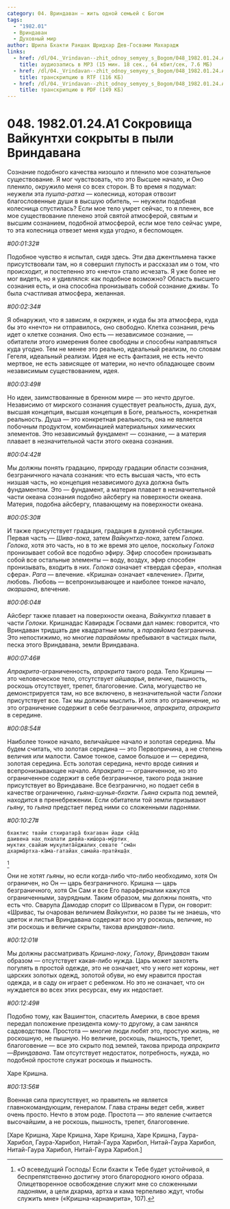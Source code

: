 ```yaml
---
category: 04. Вриндаван — жить одной семьей с Богом
tags:
  - "1982.01"
  - Вриндаван
  - Духовный мир
author: Шрила Бхакти Ракшак Шридхар Дев-Госвами Махарадж
links:
  - href: /dl/04._Vrindavan--zhit_odnoy_semyey_s_Bogom/048_1982.01.24.A1_SridharMj_Sokroviwe_Vaykunthi_sokryty_v_pyli_Vrindavana.mp3
    title: аудиозапись в MP3 (15 мин. 18 сек., 64 кбит/сек, 7.6 МБ)
  - href: /dl/04._Vrindavan--zhit_odnoy_semyey_s_Bogom/048_1982.01.24.A1_SridharMj_Sokroviwe_Vaykunthi_sokryty_v_pyli_Vrindavana.rtf
    title: транскрипцию в RTF (116 КБ)
  - href: /dl/04._Vrindavan--zhit_odnoy_semyey_s_Bogom/048_1982.01.24.A1_SridharMj_Sokroviwe_Vaykunthi_sokryty_v_pyli_Vrindavana.pdf
    title: транскрипцию в PDF (149 КБ)
---
```


# 048. 1982.01.24.A1 Сокровища Вайкунтхи сокрыты в пыли Вриндавана

Сознание подобного качества низошло и пленило мое сознательное существование. Я мог чувствовать, что это Высшее начало, и Оно пленило, окружило меня со всех сторон. В то время я подумал: неужели эта *пушпа-ратха* — колесница, которая отвозит благословенные души в высшую обитель, — неужели подобная колесница спустилась? Если мое тело умрет сейчас, то я пленен, все мое существование пленено этой святой атмосферой, святым и высшим сознанием, подобной атмосферой, если мое тело сейчас умре, то эта колесница отвезет меня куда угодно, я беспомощен.

*#00:01:32#*

Подобное чувство я испытал, сидя здесь. Эти два джентльмена также присутствовали там, но я совершил глупость и рассказал им о том, что происходит, и постепенно это «нечто» стало исчезать. Я уже более не мог видеть, но я удивлялся: как подобное возможно? Область высшего сознания есть, и она способна пронизывать собой сознание *дживы*. То была счастливая атмосфера, желанная.

*#00:02:34#*

Я обнаружил, что я зависим, я окружен, и куда бы эта атмосфера, куда бы это «нечто» ни отправилось, оно свободно. Клетка сознания, речь идет о клетке сознания. Оно есть — независимое сознание, — обитатели этого измерения более свободны и способны направляться куда угодно. Тем не менее это реально, идеальный реализм, по словам Гегеля, идеальный реализм. Идея не есть фантазия, не есть нечто мертвое, не есть зависящее от материи, но нечто обладающее своим независимым существованием, идея.

*#00:03:49#*

Но идеи, заимствованные в бренном мире — это нечто другое. Независимо от мирского сознания существует реальность, душа, дух, высшая концепция, высшая концепция в Боге, реальность, конкретная реальность. Душа — это конкретная реальность, она не является побочным продуктом, комбинацией материальных химических элементов. Это независимый фундамент — сознание, — а материя плавает в незначительной части этого океана сознания.

*#00:04:42#*

Мы должны понять градацию, природу градации области сознания, безграничного начала сознания: что есть высшая часть, что есть низшая часть, но концепция независимого духа должна быть фундаментом. Это — фундамент, а материя плавает в незначительной части океана сознания подобно айсбергу на поверхности океана. Материя, подобна айсбергу, плавающему на поверхности океана.

*#00:05:30#*

И также присутствует градация, градация в духовной субстанции. Первая часть — *Шива-лока*, затем *Вайкунтха-лока*, затем *Голока*. *Голока*, хотя это часть, но в то же время это целое, поскольку *Голока* пронизывает собой все подобно эфиру. Эфир способен пронизывать собой все остальные элементы — воду, воздух, эфир способен пронизывать, входить в них. *Голока* означает «твердая сфера», «полная сфера». *Рага* — влечение. «Кришна» означает «влечение». *Прити*, любовь. Любовь — всепронизывающее и наиболее тонкое начало, *акаршана*, влечение.

*#00:06:04#*

Айсберг также плавает на поверхности океана, *Вайкунтха* плавает в части *Голоки*. Кришнадас Кавирадж Госвами дал намек: говорится, что Вриндаван тридцать две квадратные мили, а *паравйома* безгранична. Это непостижимо, но многие *паравйомы* пребывают в частицах пыли, песка этого Вриндавана, земли Вриндавана.

*#00:07:46#*

*Апракрита*-ограниченность, *апракрита* такого рода. Тело Кришны — это человеческое тело, отсутствует *айшварья*, величие, пышность, роскошь отсутствует, трепет, благоговение. Сила, могущество не демонстрируется там, но все включено, в незначительной части *Голоки* присутствует все. Так мы должны мыслить. И хотя это ограничение, но это ограничение содержит в себе безграничное, *апракрита*, *апракрита* в середине.

*#00:08:54#*

Наиболее тонкое начало, величайшее начало и золотая середина. Мы будем считать, что золотая середина — это Первопричина, а не степень величия или малости. Самое тонкое, самое большое и — середина, золотая середина. Есть золотая середина, нечто вроде сияния и всепронизывающее начало. *Апракрита* — ограниченное, но это ограниченное содержит в себе безграничное, такого рода знание присутствует во Вриндаване. Все безгранично, но подает себя в качестве ограниченно, *гьяна-шунья-бхакти*. *Гьяна* скрыта под землей, находится в пренебрежении. Если обитатели той земли призывают *гьяну*, то *гьяна* предстает перед ними со сложенными ладонями.

*#00:10:27#*

    бхактис твайи стхиратара̄ бхагаван йади сйа̄д
    даивена нах̣ пхалати дивйа-киш́ора-мӯртих̣
    муктих̣ свайам̇ мукулита̄н̃джалих̣ севате ’сма̄н
    дхарма̄ртха-ка̄ма-гатайах̣ самайа-пратӣкш̣а̄х̣
[^_ftn1]

Они не хотят *гьяны*, но если когда-либо что-либо необходимо, хотя Он ограничен, но Он — царь безграничного. Кришна — царь безграничного, хотя Он Сам и все Его параферналии кажутся ограниченными, заурядным. Таким образом, мы должны понять, что есть что. Сварупа Дамодар спорит со Шривасом в Пури, он говорит: «Шривас, ты очарован величием *Вайкунтхи*, но разве ты не знаешь, что цветок и листья Вриндавана содержат всю эту роскошь, величие, но эти роскошь и величие скрыты, такова *вриндаван-лила*.

*#00:12:01#*

Мы должны рассматривать *Кришна-локу*, *Голоку*, *Вриндаван* таким образом — отсутствует какая-либо нужда. Царь может захотеть погулять в простой одежде, это не означает, что у него нет короны, нет царских золотых одежд, золотой обуви, но ему нравится простая одежда, и в саду он играет с ребенком. Но это не означает, что он нуждается во всех этих ресурсах, ему их недостает.

*#00:12:49#*

Подобно тому, как Вашингтон, спаситель Америки, в свое время передал положение президента кому-то другому, а сам занялся садоводством. Простота — многие люди любят это, простую жизнь, не роскошную, не пышную. Но величие, роскошь, пышность, трепет, благоговение — все это скрыто под землей, такова природа *апракрита*—*Вриндавана*. Там отсутствует недостаток, потребность, нужда, но подобной простоте служат роскошь и пышность.

Харе Кришна.

*#00:13:56#*

Военная сила присутствует, но правитель не является главнокомандующим, генералом. Глава страны ведет себя, живет очень просто. Нечто в этом роде. Простота — это явление считается высочайшим, а не роскошь, пышность, трепет, благоговение.

[Харе Кришна, Харе Кришна, Харе Кришна, Харе Кришна, Гаура-Харибол, Гаура-Харибол, Нитай-Гаура Харибол, Нитай-Гаура Харибол, Нитай-Гаура Харибол, Нитай-Гаура Харибол.]



[^_ftn1]: «О всеведущий Господь! Если бхакти к Тебе будет устойчивой, я беспрепятственно достигну этого благородного юного образа. Олицетворенное освобождение служит мне со сложенными ладонями, а цели дхарма, артха и кама терпеливо ждут, чтобы служить мне» («Кришна-карнамрита», 107).

